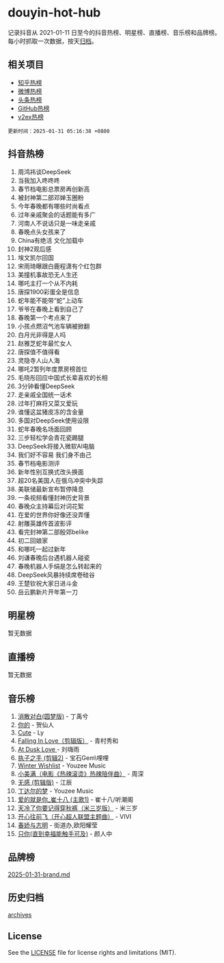 # douyin-hot-hub

记录抖音从 2021-01-11 日至今的抖音热榜、明星榜、直播榜、音乐榜和品牌榜。每小时抓取一次数据，按天[归档](archives)。

## 相关项目

- [知乎热榜](https://github.com/lonnyzhang423/zhihu-hot-hub)
- [微博热榜](https://github.com/lonnyzhang423/weibo-hot-hub)
- [头条热榜](https://github.com/lonnyzhang423/toutiao-hot-hub)
- [GitHub热榜](https://github.com/lonnyzhang423/github-hot-hub)
- [v2ex热榜](https://github.com/lonnyzhang423/v2ex-hot-hub)


`更新时间：2025-01-31 05:16:38 +0800`

## 抖音热榜

1. 周鸿祎谈DeepSeek
1. 当我加入咚咚咚
1. 春节档电影总票房再创新高
1. 被封神第二部邓婵玉圈粉
1. 今年春晚都有哪些时尚看点
1. 过年亲戚聚会的话题能有多广
1. 河南人不说话只是一味走亲戚
1. 春晚点头女孩来了
1. China有绝活 文化加载中
1. 封神2观后感
1. 埃文凯尔回国
1. 宋雨琦曝跟白鹿程潇有个红包群
1. 美撞机事故恐无人生还
1. 哪吒主打一个从不内耗
1. 唐探1900彩蛋全是信息
1. 蛇年能不能带“蛇”上动车
1. 爷爷在春晚上看到自己了
1. 春晚第一个考点来了
1. 小孩点燃沼气池车辆被掀翻
1. 白月光非得是人吗
1. 赵雅芝蛇年最忙女人
1. 唐探值不值得看
1. 灵隐寺人山人海
1. 哪吒2暂列年度票房榜首位
1. 毛晓彤回应中国式长辈喜欢的长相
1. 3分钟看懂DeepSeek
1. 走亲戚全国统一话术
1. 过年打麻将又菜又爱玩
1. 谁懂这盆猪皮冻的含金量
1. 多国对DeepSeek使用设限
1. 蛇年春晚名场面回顾
1. 三步轻松学会青花瓷踢腿
1. DeepSeek将接入微软AI电脑
1. 我们好不容易 我们身不由己
1. 春节档电影测评
1. 新年性别互换式改头换面
1. 超20名美国人在俄乌冲突中失踪
1. 美联储最新宣布暂停降息
1. 一条视频看懂封神历史背景
1. 春晚众主持幕后对词花絮
1. 在爱的世界你好像还没弄懂
1. 射雕英雄传首波影评
1. 看完封神第二部殷郊belike
1. 初二回娘家
1. 和哪吒一起过新年
1. 刘谦春晚后台遇机器人碰瓷
1. 春晚机器人手绢是怎么转起来的
1. DeepSeek风暴持续席卷硅谷
1. 王楚钦祝大家日进斗金
1. 岳云鹏新片开年第一刀

## 明星榜

暂无数据

## 直播榜

暂无数据

## 音乐榜

1. [消散对白(圆梦版)](https://sf3-cdn-tos.douyinstatic.com/obj/tos-cn-ve-2774/og4jB5I5IizzoZVAAAzWgBMAsMDWoArfwBOiFs) - 丁禹兮
1. [你的](https://sf5-hl-cdn-tos.douyinstatic.com/obj/tos-cn-ve-2774/oYuIeKf42jB7sEV6B2upMdpYAgfrQWj0FeRegh) - 贺仙人
1. [Cute](https://sf5-hl-cdn-tos.douyinstatic.com/obj/tos-cn-ve-2774/o4IbIzHWKAAB4wsS5qMBRiiAlEBGTpQRNfFvuo) - Ly
1. [Falling In Love（剪辑版）](https://sf5-hl-cdn-tos.douyinstatic.com/obj/tos-cn-ve-2774/o8ajpA8zzgBPahbBIO8AcKGBLJezFCRd1wfP9f) - 青村秀和
1. [ At Dusk  Love ](https://sf5-hl-cdn-tos.douyinstatic.com/obj/tos-cn-ve-2774/o8CrpCf5CaYgI4ZrtQgMQAFEfuGqNnRSDQAPBc) - 刘嗨雨
1. [执子之手 (剪辑2)](https://sf5-hl-cdn-tos.douyinstatic.com/obj/tos-cn-ve-2774/oUoZLQjCc31XzqsBnBQUNgeKtYPBcgbFDwtfcu) - 宝石Gem\哩哩
1. [Winter Wishlist](https://sf5-hl-cdn-tos.douyinstatic.com/obj/tos-cn-ve-2774/oIIgUOeamCFCVAzxN6MFRLIBlLGpUqQxeeHrLE) - Youzee Music
1. [小美满（电影《热辣滚烫》热辣陪伴曲）](https://sf5-hl-cdn-tos.douyinstatic.com/obj/tos-cn-ve-2774/o0GAn2lSgfZIDUgtevCGDQYnFg4CwnrBaxbTZL) - 周深
1. [无感 (剪辑版)](https://sf5-hl-cdn-tos.douyinstatic.com/obj/tos-cn-ve-2774/o0eIsUzJBDlQaQFC5OFlgbMEZC1TFYBftOBn6p) - 江辰
1. [丁达尔的梦](https://sf5-hl-cdn-tos.douyinstatic.com/obj/tos-cn-ve-2774/oMU3WirUZBVQkAC9ccG5P2IQirziZM2RTInUY) - Youzee Music
1. [爱的就是你_崔十八 (主歌1)](https://sf5-hl-cdn-tos.douyinstatic.com/obj/tos-cn-ve-2774/oI5BO5DhFZ6UTcNCnZaOCBLtZ7WIMQGfgnXf5E) - 崔十八/听潮阁
1. [天冷了你要记得穿秋裤（米三岁版）](https://sf5-hl-cdn-tos.douyinstatic.com/obj/tos-cn-ve-2774/oQlIwVIDWiZ6BQilAorS7MA0AgCkQDvcZAdm1) - 米三岁
1. [开心往前飞（开心超人联盟主题曲）](https://sf5-hl-cdn-tos.douyinstatic.com/obj/tos-cn-ve-2774/9d8fb7c82cf1421fb93a9fe925275e0a) - VIVI
1. [春娇与志明](https://sf5-hl-cdn-tos.douyinstatic.com/obj/tos-cn-ve-2774/e530d8fceb7044b39707d7f9ff54add1) - 街道办,欧阳耀莹
1. [只你(直到幸福能触手可及)](https://sf5-hl-cdn-tos.douyinstatic.com/obj/tos-cn-ve-2774/o0lBkRDzFTeaVSUz3ZZSCBVtZ5DIMQGfgmEAuE) - 颜人中

## 品牌榜

[2025-01-31-brand.md](archives/2025-01-31-brand.md)

## 历史归档

[archives](archives)

## License

See the [LICENSE](LICENSE) file for license rights and limitations (MIT).
